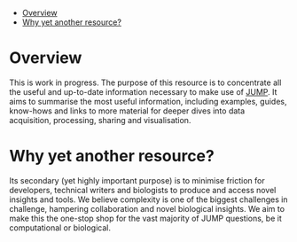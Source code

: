 - [Overview](#Overview)
- [Why yet another resource?](#Why%20yet%20another%20resource%3F)



<a id="Overview"></a>

# Overview

This is work in progress. The purpose of this resource is to concentrate all the useful and up-to-date information necessary to make use of [JUMP](https://jump-cellpainting.broadinstitute.org/). It aims to summarise the most useful information, including examples, guides, know-hows and links to more material for deeper dives into data acquisition, processing, sharing and visualisation.


<a id="Why%20yet%20another%20resource%3F"></a>

# Why yet another resource?

Its secondary (yet highly important purpose) is to minimise friction for developers, technical writers and biologists to produce and access novel insights and tools. We believe complexity is one of the biggest challenges in challenge, hampering collaboration and novel biological insights. We aim to make this the one-stop shop for the vast majority of JUMP questions, be it computational or biological.
